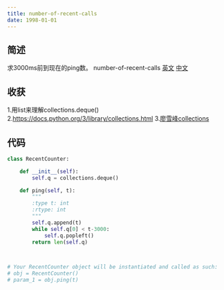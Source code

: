 ```yaml
---
title: number-of-recent-calls
date: 1998-01-01
---
```

## 简述
求3000ms前到现在的ping数。
number-of-recent-calls [英文](https://leetcode.com/problems/number-of-recent-calls/) [中文](https://leetcode-cn.com/problems/number-of-recent-calls/)
## 收获
1.用list来理解collections.deque()
2.https://docs.python.org/3/library/collections.html
3.[廖雪峰collections](https://www.liaoxuefeng.com/wiki/001374738125095c955c1e6d8bb493182103fac9270762a000/001411031239400f7181f65f33a4623bc42276a605debf6000)
<!-- more -->

## 代码
```py
class RecentCounter:

    def __init__(self):
        self.q = collections.deque()

    def ping(self, t):
        """
        :type t: int
        :rtype: int
        """
        self.q.append(t)
        while self.q[0] < t-3000:
            self.q.popleft()
        return len(self.q)
        


# Your RecentCounter object will be instantiated and called as such:
# obj = RecentCounter()
# param_1 = obj.ping(t)

```

